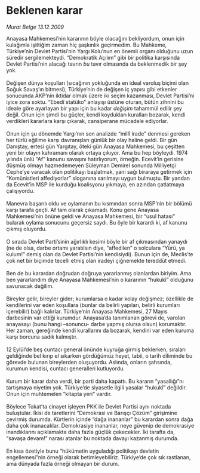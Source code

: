 # Beklenen karar

*Murat Belge 13.12.2009*

<div class="taraf_structure_2col_1zq">
<div class="margen_n">



 <p>Anayasa Mahkemesi’nin kararının böyle olacağını bekliyordum, onun için kulağımla işittiğim zaman hiç şaşkınlık geçirmedim. Bu Mahkeme, Türkiye’nin Devlet Partisi’nin Yargı Kolu’nun en önemli organı olduğunu uzun süredir sergilemekteydi. “Demokratik Açılım” gibi bir politika karşısında Devlet Partisi’nin alacağı tavrın <i>bu</i> tavır olmasında da beklenmedik bir şey yok. <br/><br/>Değişen dünya koşulları (sıcağının yokluğunda en ideal varoluş biçimi olan Soğuk Savaş’ın bitmesi), Türkiye’nin de değişen iç yapısı gibi etkenler sonucunda AKP’nin iktidar olmak üzere iki seçim kazanması, Devlet Partisi’ni iyice zora soktu. “Ebedî statüko” anlayışı üstüne oturan, bütün zihnini bu ideale göre ayarlayan bir yapı için bu kadar <i>değişim</i> tahammül edilir şey değil. Onun için şimdi bu güçler, kendi koydukları kuralları bozarak, kendi verdikleri kararlara karşı çıkarak, cansiperane mücadele ediyorlar. <br/><br/>Onun için şu dönemde Yargı’nın son analizde “millî irade” denmesi gereken her türlü eğilime karşı davranışları günlük bir olay haline geldi. Bir gün Danıştay, ertesi gün Yargıtay, öteki gün Anayasa Mahkemesi, bu çeşitten yeni bir olayın kahramanı olarak ortaya çıkıyor. Ama bu hep böyleydi. 1974 yılında ünlü “Af” kanunu savaşını hatırlıyorum, örneğin. Ecevit’in gerisine düşmüş olmayı hazmedemeyen Süleyman Demirel sonunda Milliyetçi Cephe’ye varacak olan politikayı başlatmak, yani sağı biraraya getirmek için “Komünistleri affediyorlar” sloganına sarılmayı uygun bulmuştu. Bir yandan da Ecevit’in MSP ile kurduğu koalisyonu yıkmaya, en azından çatlatmaya çalışıyordu. <br/><br/>Manevra başarılı oldu ve oylamanın bu kısmından sonra MSP’nin bir bölümü karşı tarafa geçti. Af tam olarak çıkamadı. Konu gene Anayasa Mahkemesi’nin önüne geldi ve Anayasa Mahkemesi, bir “usul hatası” bularak oylama sonucunu geçersiz saydı. Bu öyle bir karardı ki, af kanunu çıkmış oluyordu. <br/><br/>O sırada Devlet Parti’sinin ağırlıklı kesimi böyle bir af çıkmasından yanaydı (ne de olsa, darbe ortamı yaratılsın diye, “affedilen” o solculara “Yürü, ya kulum!” demiş olan da Devlet Partisi’nin kendisiydi). Bunun için de, Meclis’te çok net bir biçimde tecelli etmiş olan iradeyi çiğnemekte tereddüt etmedi. <br/><br/>Ben de bu karardan doğrudan doğruya yararlanmış olanlardan biriyim. Ama ben yararlandım diye Anayasa Mahkemesi’nin o kararının “hukukî” olduğunu savunacak değilim. <br/><br/>Bireyler gelir, bireyler gider; kurumlarsa o kadar kolay değişmez; özellikle de kendilerini var eden koşullara (bunlar da belirli yapıları, belirli kurumları içerebilir) bağlı kalırlar. Türkiye’nin Anayasa Mahkemesi, 27 Mayıs darbesinin var ettiği kurumdur. Anayasa’da tanımlanan görevi de, varolan anayasayı (bunu hangi –sonuncu- darbe yapmış olursa olsun) korumaktır. Her zaman, gereğinde kendi kurallarını da bozarak, kendini var eden kuruma karşı borcuna sadık kalmıştır. <br/><br/>12 Eylül’de beş cuntacı general önünde kuyruğa girmiş beklerken, sıraları geldiğinde bel kırıp el sıkarken gördüğümüz heyet, tabii, o tarih diliminde bu görevde bulunan bireylerden oluşuyordu. Aslında, onların şahsında, kurumun kendisi, cuntacı generalleri kutluyordu. <br/><br/>Kurum bir karar daha verdi, bir parti daha kapattı. Bu kararın “yasallığı”nı tartışmaya niyetim yok. Türkiye’de siyasetle ilgili yasalar “hukukî” değildir. Onun için muhtemelen “kitapta yeri” vardır. <br/><br/>Böylece Tokat’ta cinayet işleyen PKK ile Devlet Partisi aynı noktada buluştular. İkisi de taretlerini “Demokrasi ve Barışçı Çözüm” girişimine çevirmiş durumda. Kürtlerin içinde “dağa inananlar” bu karardan sonra dağa daha çok inanacaklar. Demokrasiye inananlar, neye güvenip de demokrasiye inandıklarını açıklamakta daha fazla güçlük çekecekler. İki tarafta da, “savaşa devam!” narası atanlar bu noktada davayı kazanmış durumda. <br/><br/>En kısa özetiyle bunu “hükümetin uyguladığı politikayı devletin engellemesi”nin örneği olarak betimleyebiliriz. Türkiye’de çok sık rastlanan, ama dünyada fazla örneği olmayan bir durum.</p>
<br/>
<br/>
<br/>



<br/>


<div id="taraf_not">
</div>

</div>


</div>

